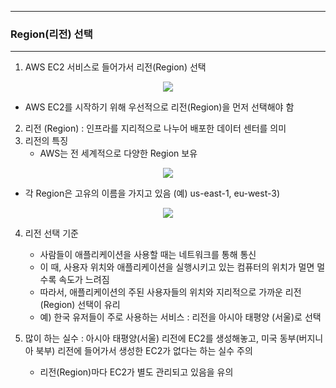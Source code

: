 -----
### Region(리전) 선택
-----
1. AWS EC2 서비스로 들어가서 리전(Region) 선택
<div align="center">
<img src="https://github.com/user-attachments/assets/d6b8ec7f-166e-4531-b7d0-156ce994dce7">
</div>

  - AWS EC2를 시작하기 위해 우선적으로 리전(Region)을 먼저 선택해야 함

2. 리전 (Region) : 인프라를 지리적으로 나누어 배포한 데이터 센터를 의미
3. 리전의 특징
   - AWS는 전 세계적으로 다양한 Region 보유
<div align="center">
<img src="https://github.com/user-attachments/assets/6ea86178-24aa-412d-96b3-ebe2d60abab4">
</div>

   - 각 Region은 고유의 이름을 가지고 있음 (예) us-east-1, eu-west-3)
<div align="center">
<img src="https://github.com/user-attachments/assets/15455c67-fb6c-4289-a13d-5f10eda6c269">
</div>

4. 리전 선택 기준
   - 사람들이 애플리케이션을 사용할 때는 네트워크를 통해 통신
   - 이 때, 사용자 위치와 애플리케이션을 실행시키고 있는 컴퓨터의 위치가 멀면 멀수록 속도가 느려짐
   - 따라서, 애플리케이션의 주된 사용자들의 위치와 지리적으로 가까운 리전(Region) 선택이 유리
   - 예) 한국 유저들이 주로 사용하는 서비스 : 리전을 아시아 태평양 (서울)로 선택

5. 많이 하는 실수 : 아시아 태평양(서울) 리전에 EC2를 생성해놓고, 미국 동부(버지니아 북부) 리전에 들어가서 생성한 EC2가 없다는 하는 실수 주의
   - 리전(Region)마다 EC2가 별도 관리되고 있음을 유의
